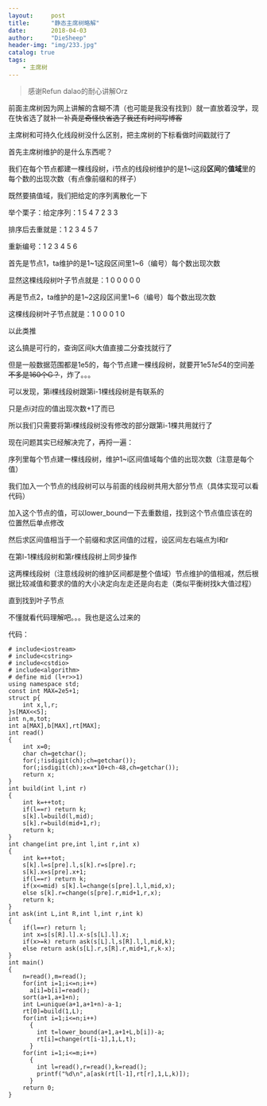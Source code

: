 ```yaml
---
layout:     post
title:      "静态主席树略解"
date:       2018-04-03
author:     "DieSheep"
header-img: "img/233.jpg"
catalog: true
tags:
    - 主席树
---
```

>感谢Refun dalao的耐心讲解Orz

前面主席树因为网上讲解的含糊不清（也可能是我没有找到）就一直放着没学，现在快省选了就补一补~~真是奇怪快省选了我还有时间写博客~~

主席树和可持久化线段树没什么区别，把主席树的下标看做时间戳就行了

首先主席树维护的是什么东西呢？

我们在每个节点都建一棵线段树，i节点的线段树维护的是1~i这段**区间**的**值域**里的每个数的出现次数（有点像前缀和的样子）

既然要搞值域，我们把给定的序列离散化一下

举个栗子：给定序列：1 5 4 7 2 3 3

排序后去重就是：1 2 3 4 5 7

重新编号：1 2 3 4 5 6

首先是节点1，ta维护的是1~1这段区间里1~6（编号）每个数出现次数

显然这棵线段树叶子节点就是：1 0 0 0 0 0

再是节点2，ta维护的是1~2这段区间里1~6（编号）每个数出现次数

这棵线段树叶子节点就是：1 0 0 0 1 0

以此类推

这么搞是可行的，查询区间k大值直接二分查找就行了

但是一般数据范围都是1e5的，每个节点建一棵线段树，就要开1e5*1e5*4的空间~~差不多是160个G？~~，炸了。。。

可以发现，第i棵线段树跟第i-1棵线段树是有联系的

只是点i对应的值出现次数+1了而已

所以我们只需要将第i棵线段树没有修改的部分跟第i-1棵共用就行了

现在问题其实已经解决完了，再捋一遍：

序列里每个节点建一棵线段树，维护1~i区间值域每个值的出现次数（注意是每个值）

我们加入一个节点的线段树可以与前面的线段树共用大部分节点（具体实现可以看代码）

加入这个节点的值，可以lower_bound一下去重数组，找到这个节点值应该在的位置然后单点修改

然后求区间值相当于一个前缀和求区间值的过程，设区间左右端点为l和r

在第l-1棵线段树和第r棵线段树上同步操作

这两棵线段树（注意线段树的维护区间都是整个值域）节点维护的值相减，然后根据比较减值和要求的值的大小决定向左走还是向右走（类似平衡树找k大值过程）

直到找到叶子节点

不懂就看代码理解吧。。。我也是这么过来的

代码：
```
# include<iostream>
# include<cstring>
# include<cstdio>
# include<algorithm>
# define mid (l+r>>1)
using namespace std;
const int MAX=2e5+1;
struct p{
	int x,l,r;
}s[MAX<<5];
int n,m,tot;
int a[MAX],b[MAX],rt[MAX];
int read()
{
	int x=0;
	char ch=getchar();
	for(;!isdigit(ch);ch=getchar());
	for(;isdigit(ch);x=x*10+ch-48,ch=getchar());
	return x;
}
int build(int l,int r)
{
	int k=++tot;
	if(l==r) return k;
	s[k].l=build(l,mid);
	s[k].r=build(mid+1,r);
	return k;
}
int change(int pre,int l,int r,int x)
{
	int k=++tot;
	s[k].l=s[pre].l,s[k].r=s[pre].r;
	s[k].x=s[pre].x+1;
	if(l==r) return k;
	if(x<=mid) s[k].l=change(s[pre].l,l,mid,x);
	else s[k].r=change(s[pre].r,mid+1,r,x);
	return k;
}
int ask(int L,int R,int l,int r,int k)
{
	if(l==r) return l;
	int x=s[s[R].l].x-s[s[L].l].x;
	if(x>=k) return ask(s[L].l,s[R].l,l,mid,k);
	else return ask(s[L].r,s[R].r,mid+1,r,k-x);
}
int main()
{
	n=read(),m=read();
	for(int i=1;i<=n;i++)
	  a[i]=b[i]=read();
	sort(a+1,a+1+n);
	int L=unique(a+1,a+1+n)-a-1;
	rt[0]=build(1,L);
	for(int i=1;i<=n;i++)
	  {
	  	int t=lower_bound(a+1,a+1+L,b[i])-a;
	  	rt[i]=change(rt[i-1],1,L,t);
	  }
	for(int i=1;i<=m;i++)
	  {
	  	int l=read(),r=read(),k=read();
	  	printf("%d\n",a[ask(rt[l-1],rt[r],1,L,k)]);
	  }
	return 0;
}
```
